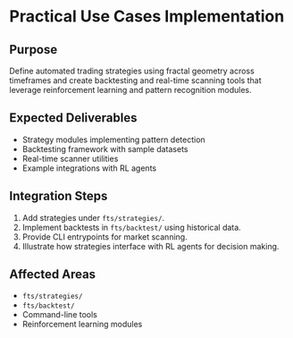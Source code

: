 # Practical Use Cases Implementation

## Purpose
Define automated trading strategies using fractal geometry across timeframes and create backtesting and real-time scanning tools that leverage reinforcement learning and pattern recognition modules.

## Expected Deliverables
- Strategy modules implementing pattern detection
- Backtesting framework with sample datasets
- Real-time scanner utilities
- Example integrations with RL agents

## Integration Steps
1. Add strategies under `fts/strategies/`.
2. Implement backtests in `fts/backtest/` using historical data.
3. Provide CLI entrypoints for market scanning.
4. Illustrate how strategies interface with RL agents for decision making.

## Affected Areas
- `fts/strategies/`
- `fts/backtest/`
- Command-line tools
- Reinforcement learning modules
